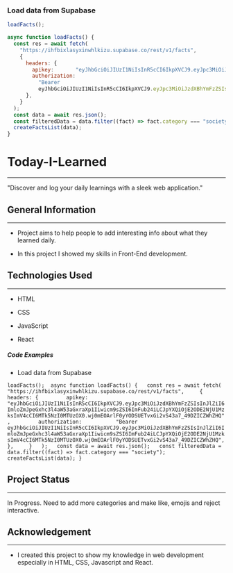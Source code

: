 ### Load data from Supabase


```javascript
loadFacts();

async function loadFacts() {
  const res = await fetch(
    "https://ihfbixlasyxinwhlkizu.supabase.co/rest/v1/facts",
    {
      headers: {
        apikey:       "eyJhbGciOiJIUzI1NiIsInR5cCI6IkpXVCJ9.eyJpc3MiOiJzdXBhYmFzZSIsInJlZiI6ImloZmJpeGxhc3l4aW53aGxraXp1Iiwicm9sZSI6ImFub24iLCJpYXQiOjE2ODE2NjU1MzksImV4cCI6MTk5NzI0MTUzOX0.wj0mEOArlF0yYODSUETvxGi2vS43a7_49DZICZWhZHQ",
        authorization:
          "Bearer
          eyJhbGciOiJIUzI1NiIsInR5cCI6IkpXVCJ9.eyJpc3MiOiJzdXBhYmFzZSIsInJlZiI6ImloZmJpeGxhc3l4aW53aGxraXp1Iiwicm9sZSI6ImFub24iLCJpYXQiOjE2ODE2NjU1MzksImV4cCI6MTk5NzI0MTUzOX0.wj0mEOArlF0yYODSUETvxGi2vS43a7_49DZICZWhZHQ",
      },
    }
  );
  const data = await res.json();
  const filteredData = data.filter((fact) => fact.category === "society");
  createFactsList(data);
}
```


<h1>Today-I-Learned</h1>
<hr><p>"Discover and log your daily learnings with a sleek web application."</p><h2>General Information</h2>
<hr><ul>
<li>Project aims to help people to add interesting info about what they learned daily.</li>
</ul><ul>
<li>In this project I showed my skills in Front-End development.</li>
</ul><h2>Technologies Used</h2>
<hr><ul>
<li>HTML</li>
</ul><ul>
<li>CSS</li>
</ul><ul>
<li>JavaScript</li>
</ul><ul>
<li>React</li>
</ul><h5>Code Examples</h5><ul>
<li>Load data from Supabase</li>
</ul><p><code>loadFacts();  async function loadFacts() {   const res = await fetch(     "https://ihfbixlasyxinwhlkizu.supabase.co/rest/v1/facts",     {       headers: {         apikey:           "eyJhbGciOiJIUzI1NiIsInR5cCI6IkpXVCJ9.eyJpc3MiOiJzdXBhYmFzZSIsInJlZiI6ImloZmJpeGxhc3l4aW53aGxraXp1Iiwicm9sZSI6ImFub24iLCJpYXQiOjE2ODE2NjU1MzksImV4cCI6MTk5NzI0MTUzOX0.wj0mEOArlF0yYODSUETvxGi2vS43a7_49DZICZWhZHQ",         authorization:           "Bearer eyJhbGciOiJIUzI1NiIsInR5cCI6IkpXVCJ9.eyJpc3MiOiJzdXBhYmFzZSIsInJlZiI6ImloZmJpeGxhc3l4aW53aGxraXp1Iiwicm9sZSI6ImFub24iLCJpYXQiOjE2ODE2NjU1MzksImV4cCI6MTk5NzI0MTUzOX0.wj0mEOArlF0yYODSUETvxGi2vS43a7_49DZICZWhZHQ",       },     }   );   const data = await res.json();   const filteredData = data.filter((fact) =&gt; fact.category === "society");   createFactsList(data); }</code></p><h2>Project Status</h2>
<hr><p>In Progress. Need to add more categories and make like, emojis and reject interactive.</p><h2>Acknowledgement</h2>
<hr><ul>
<li>I created this project to show my knowledge in web development especially in HTML, CSS, Javascript and React.</li>
